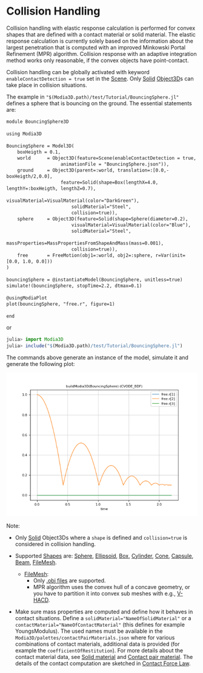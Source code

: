# Collision Handling

Collision handling with elastic response calculation is performed for convex shapes that are defined with a contact material or solid material. The elastic response calculation is currently solely based on the information about the largest penetration that is computed with an improved Minkowski Portal Refinement (MPR) algorithm. Collision response with an adaptive integration method works only reasonable, if the convex objects have point-contact.

Collision handling can be globally activated with keyword `enableContactDetection = true` set in the [Scene](@ref). Only [Solid](@ref) [Object3D](@ref)s can take place in collision situations.

The example in `"$(Modia3D.path)/test/Tutorial/BouncingSphere.jl"` defines a sphere that is bouncing on the ground. The essential statements are:

```
module BouncingSphere3D

using Modia3D

BouncingSphere = Model3D(
    boxHeigth = 0.1,
    world      = Object3D(feature=Scene(enableContactDetection = true,
                    animationFile = "BouncingSphere.json")),
    ground     = Object3D(parent=:world, translation=:[0.0,-boxHeigth/2,0.0],
                    feature=Solid(shape=Box(lengthX=4.0, lengthY=:boxHeigth, lengthZ=0.7),
                        visualMaterial=VisualMaterial(color="DarkGreen"),
                        solidMaterial="Steel",
                        collision=true)),
    sphere     = Object3D(feature=Solid(shape=Sphere(diameter=0.2),
                        visualMaterial=VisualMaterial(color="Blue"),
                        solidMaterial="Steel",
                        massProperties=MassPropertiesFromShapeAndMass(mass=0.001),
                        collision=true)),
    free       = FreeMotion(obj1=:world, obj2=:sphere, r=Var(init=[0.0, 1.0, 0.0]))
)

bouncingSphere = @instantiateModel(BouncingSphere, unitless=true)
simulate!(bouncingSphere, stopTime=2.2, dtmax=0.1)

@usingModiaPlot
plot(bouncingSphere, "free.r", figure=1)

end
```
or
```julia
julia> import Modia3D
julia> include("$(Modia3D.path)/test/Tutorial/BouncingSphere.jl")
```

The commands above generate an instance of the model, simulate it and generate the following plot:

![Tutorial-Collision](../../resources/images/Tutorial/bouncingSphere.png)

Note:

- Only [Solid](@ref) Object3Ds where a `shape` is defined and `collision=true` is considered in collision handling.

- Supported [Shapes](@ref) are: [Sphere](@ref), [Ellipsoid](@ref), [Box](@ref), [Cylinder](@ref), [Cone](@ref), [Capsule](@ref), [Beam](@ref), [FileMesh](@ref).
  - [FileMesh](@ref):
    - Only [.obj files](https://en.wikipedia.org/wiki/Wavefront_.obj_file) are supported.
    - MPR algorithm uses the convex hull of a concave geometry, or you have to partition it into convex sub meshes with e.g., [V-HACD](https://github.com/kmammou/v-hacd).

- Make sure mass properties are computed and define how it behaves in contact situations.
  Define a `solidMaterial="NameOfSolidMaterial"` or a `contactMaterial="NameOfContactMaterial"` (this defines for example YoungsModulus). The used names must be available in the `Modia3D/palettes/contactPairMaterials.json` where for various combinations of contact materials, additional data is provided (for example the `coefficientOfRestitution`). For more details about the contact material data, see [Solid material](@ref) and [Contact pair material](@ref). The details of the contact computation are sketched in [Contact Force Law](@ref).
